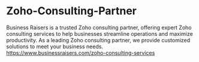 # Zoho-Consulting-Partner
Business Raisers is a trusted Zoho consulting partner, offering expert Zoho consulting services to help businesses streamline operations and maximize productivity. As a leading Zoho consulting partner, we provide customized solutions to meet your business needs. https://www.businessraisers.com/zoho-consulting-services
